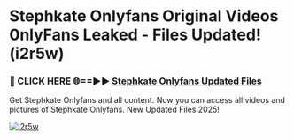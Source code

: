 # Stephkate Onlyfans Original Videos 0nlyFans Leaked - Files Updated! (i2r5w)

<h3>🔴 CLICK HERE 🌐==►► <a href="https://tinyurl.com/ehrbuxhb" rel="nofollow">Stephkate Onlyfans Updated Files</a></h3>

Get Stephkate Onlyfans and all content. Now you can access all videos and pictures of Stephkate Onlyfans. New Updated Files 2025!

[![i2r5w](https://i.imgur.com/lVYEuWS.gif)](https://tinyurl.com/ehrbuxhb)
